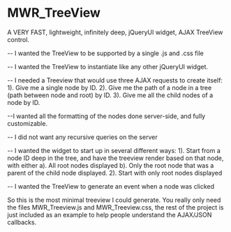 # MWR_TreeView
A VERY FAST, lightweight, infinitely deep, jQueryUI widget, AJAX TreeView control.

-- I wanted the TreeView to be supported by a single .js and .css file

-- I wanted the TreeView to instantiate like any other jQueryUI widget.

-- I needed a Treeview that would use three AJAX requests to create itself:
    1). Give me a single node by ID.
    2). Give me the path of a node in a tree (path between node and root) by ID.
    3). Give me all the child nodes of a node by ID.

--I wanted all the formatting of the nodes done server-side, and fully customizable.

-- I did not want any recursive queries on the server

-- I wanted the widget to start up in several different ways:
    1). Start from a node ID deep in the tree, and have the treeview render based on that node, with either
      a). All root nodes displayed
      b). Only the root node that was a parent of the child node displayed.
    2). Start with only root nodes displayed
    
-- I wanted the TreeView to generate an event when a node was clicked

So this is the most minimal treeview I could generate.
You really only need the files MWR_Treeview.js and MWR_Treeview.css, the rest of the project is just included as an example 
to help people understand the AJAX/JSON callbacks.



